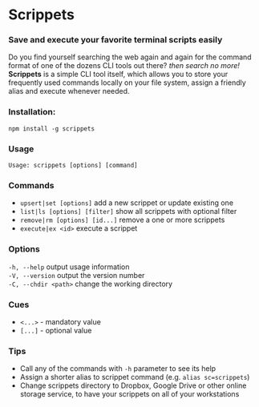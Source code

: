 # Scrippets

### Save and execute your favorite terminal scripts easily

Do you find yourself searching the web again and again for the command format of one of the dozens 
CLI tools out there? _then search no more!_  
**Scrippets** is a simple CLI tool itself, which allows you to store your frequently used commands
locally on your file system, assign a friendly alias and execute whenever needed.

### Installation:
`npm install -g scrippets`

### Usage
`Usage: scrippets [options] [command]`

### Commands
* `upsert|set [options]`         add a new scrippet or update existing one    
* `list|ls [options] [filter]`   show all scrippets with optional filter  
* `remove|rm [options] [id...]`  remove a one or more scrippets  
* `execute|ex <id>`              execute a scrippet

### Options
`-h, --help`          output usage information  
`-V, --version`       output the version number  
`-C, --chdir <path>`  change the working directory  

### Cues
* `<...>` - mandatory value
* `[...]` - optional value

### Tips
* Call any of the commands with `-h` parameter to see its help
* Assign a shorter alias to scrippet command (e.g. `alias sc=scrippets`)
* Change scrippets directory to Dropbox, Google Drive or other online storage service, to have your scrippets on all 
of your workstations